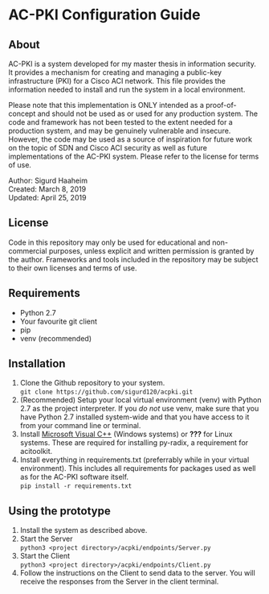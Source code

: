 # AC-PKI Configuration Guide

## About
AC-PKI is a system developed for my master thesis in information security. It provides a mechanism for creating and 
managing a public-key infrastructure (PKI) for a Cisco ACI network. This file provides the information needed to install 
and run the system in a local environment. 

Please note that this implementation is ONLY intended as a proof-of-concept and should not be used as or used for any 
production system. The code and framework has not been tested to the extent needed for a production system, and may be
genuinely vulnerable and insecure. However, the code may be used as a source of inspiration for future work on the topic
of SDN and Cisco ACI security as well as future implementations of the AC-PKI system. Please refer to the license for
terms of use. 

Author: Sigurd Haaheim \
Created: March 8, 2019 \
Updated: April 25, 2019

## License
Code in this repository may only be used for educational and non-commercial purposes, unless explicit and written 
permission is granted by the author. Frameworks and tools included in the repository may be subject to their own
licenses and terms of use. 

## Requirements

* Python 2.7
* Your favourite git client
* pip
* venv (recommended)

## Installation
1. Clone the Github repository to your system. \
    ``git clone https://github.com/sigurd120/acpki.git``
1. (Recommended) Setup your local virtual environment (venv) with Python 2.7 as the project interpreter. If you *do not*
    use venv, make sure that you have Python 2.7 installed system-wide and that you have access to it from your command
    line or terminal. 
1. Install [Microsoft Visual C++](https://www.microsoft.com/en-us/download/confirmation.aspx?id=44266) (Windows systems)
    or **???** for Linux systems. These are required for installing py-radix, a requirement for acitoolkit. 
1. Install everything in requirements.txt (preferrably while in your virtual environment). This includes all 
requirements for packages used as well as for the AC-PKI software itself. \
    ``pip install -r requirements.txt``

## Using the prototype
1. Install the system as described above.
1. Start the Server \
    ``python3 <project directory>/acpki/endpoints/Server.py``
1. Start the Client \
    ``python3 <project directory>/acpki/endpoints/Client.py``
1. Follow the instructions on the Client to send data to the server. You will receive the responses from the Server in 
the client terminal. 
